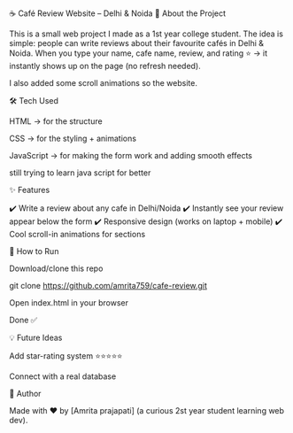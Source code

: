 ☕ Café Review Website – Delhi & Noida
📌 About the Project

This is a small web project I made as a 1st year college student.
The idea is simple: people can write reviews about their favourite cafés in Delhi & Noida.
When you type your name, cafe name, review, and rating ⭐ → it instantly shows up on the page (no refresh needed).

I also added some scroll animations so the website.

🛠️ Tech Used

HTML → for the structure

CSS → for the styling + animations

JavaScript → for making the form work and adding smooth effects

still trying  to learn java script for better

✨ Features

✔️ Write a review about any cafe in Delhi/Noida
✔️ Instantly see your review appear below the form
✔️ Responsive design (works on laptop + mobile)
✔️ Cool scroll-in animations for sections


🚀 How to Run

Download/clone this repo

git clone https://github.com/amrita759/cafe-review.git


Open index.html in your browser

Done ✅

💡 Future Ideas

Add star-rating system ⭐⭐⭐⭐⭐

Connect with a real database 

🙋 Author

Made with ❤️ by [Amrita prajapati] (a curious 2st year student learning web dev).

